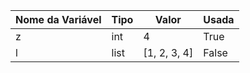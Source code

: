 | Nome da Variável | Tipo | Valor | Usada |
|------------------|------|-------|-------|
|z|int|4|True|
|l|list|[1, 2, 3, 4]|False|
